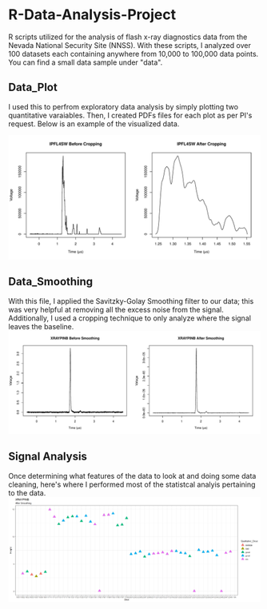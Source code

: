 # R-Data-Analysis-Project
R scripts utilized for the analysis of flash x-ray  diagnostics data from the Nevada National Security Site (NNSS). With these scripts, I analyzed over 100 datasets each containing anywhere from 10,000 to 100,000 data points. You can find a small data sample under "data".

## Data_Plot
I used this to perfrom exploratory data analysis by simply plotting two quantitative varaiables. Then, I created PDFs files for each plot as per PI's request. Below is an example of the visualized data.

![Plotting](data/peakCropping1.jpg)

## Data_Smoothing
With this file, I applied the Savitzky-Golay Smoothing filter to our data; this was very helpful at removing all the excess noise from the signal. Additionally, I used a cropping technique to only analyze where the signal leaves the baseline.
![Smoothin](data/smoothinPlot1.jpg)

## Signal Analysis
Once determining what features of the data to look at and doing some data cleaning, here's where I performed most of the statistcal analyis pertaining to the data.
![TimeSeries](data/xraypinb_after_smoothing.jpeg)
